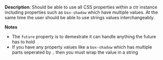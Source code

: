 __Description__: Should be able to use all CSS properties within a ctr instance including properties such as `box-shadow` which have multiple values. At the same time the user should be able to use strings values interchangeably.

__Notes__

- The `future` property is to demestrate it can handle anything the future has to hold
- If you have any property values like a `box-shadow` which has multiple parts seperated by `,` then you must wrap the value in a string